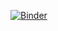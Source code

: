 [![Binder](https://mybinder.org/badge_logo.svg)](https://mybinder.org/v2/gh/jeee-hub/hancurkan/HEAD)
